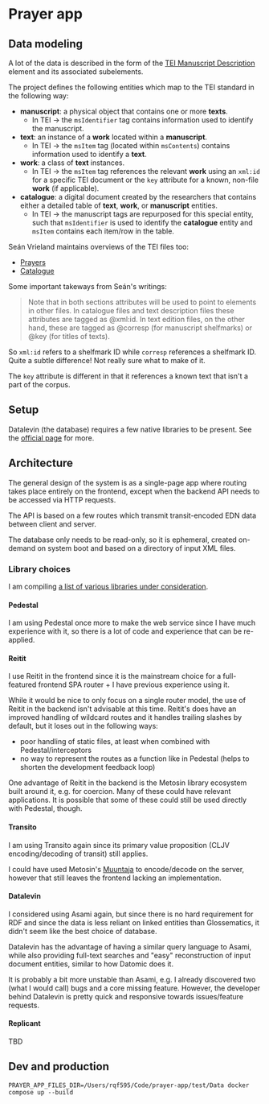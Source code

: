 # Prayer app

## Data modeling
A lot of the data is described in the form of the [TEI Manuscript Description](https://tei-c.org/release/doc/tei-p5-doc/en/html/MS.html) element and its associated subelements.

The project defines the following entities which map to the TEI standard in the following way:

* **manuscript**: a physical object that contains one or more **texts**.
  * In TEI → the `msIdentifier` tag contains information used to identify the manuscript.
* **text**: an instance of a **work** located within a **manuscript**.
  * In TEI →  the `msItem` tag (located within `msContents`) contains information used to identify a **text**.
* **work**: a class of **text** instances.
  * In TEI → the `msItem` tag references the relevant **work** using an `xml:id` for a specific TEI document or the `key` attribute for a known, non-file **work** (if applicable).
* **catalogue**: a digital document created by the researchers that contains either a detailed table of **text**, **work**, or **manuscript** entities.
  * In TEI → the manuscript tags are repurposed for this special entity, such that `msIdentifier` is used to identify the **catalogue** entity and `msItem` contains each item/row in the table.

Seán Vrieland maintains overviews of the TEI files too:

- [Prayers](https://github.com/bedebok/Data/blob/main/Prayers/xml/README.org)
- [Catalogue](https://github.com/bedebok/Data/blob/main/Catalogue/xml/README.org)

Some important takeways from Seán's writings:

> Note that in both sections attributes will be used to point to elements in 
> other files. In catalogue files and text description files these attributes
> are tagged as @xml:id. In text edition files, on the other hand, these are 
> tagged as @corresp (for manuscript shelfmarks) or @key (for titles of texts).

So `xml:id` refers to a shelfmark ID while `corresp` references a shelfmark ID.
Quite a subtle difference! Not really sure what to make of it.

The `key` attribute is different in that it  references a known text that isn't
a part of the corpus.

## Setup
Datalevin (the database) requires a few native libraries to be present. See the [official page](https://github.com/juji-io/datalevin/blob/master/doc/install.md#native-dependencies) for more.

## Architecture
The general design of the system is as a single-page app where routing takes place entirely on the frontend, except when the backend API needs to be accessed via HTTP requests.

The API is based on a few routes which transmit transit-encoded EDN data between client and server.

The database only needs to be read-only, so it is ephemeral, created on-demand on system boot and based on a directory of input XML files.

### Library choices
I am compiling [a list of various libraries under consideration](https://github.com/stars/simongray/lists/when-danes-prayed-in-german).

#### Pedestal
I am using Pedestal once more to make the web service since I have much experience with it, so there is a lot of code and experience that can be re-applied.

#### Reitit
I use Reitit in the frontend since it is the mainstream choice for a full-featured frontend SPA router + I have previous experience using it.

While it would be nice to only focus on a single router model, the use of Reitit in the backend isn't advisable at this time. Reitit's does have an improved handling of wildcard routes and it handles trailing slashes by default, but it loses out in the following ways:

- poor handling of static files, at least when combined with Pedestal/interceptors
- no way to represent the routes as a function like in Pedestal (helps to shorten the development feedback loop)

One advantage of Reitit in the backend is the Metosin library ecosystem built around it, e.g. for coercion. Many of these could have relevant applications. It is possible that some of these could still be used directly with Pedestal, though.

#### Transito
I am using Transito again since its primary value proposition (CLJV encoding/decoding of transit) still applies.

I could have used Metosin's [Muuntaja](https://github.com/metosin/muuntaja) to encode/decode on the server, however that still leaves the frontend lacking an implementation.

#### Datalevin
I considered using Asami again, but since there is no hard requirement for RDF and since the data is less reliant on linked entities than Glossematics, it didn't seem like the best choice of database.

Datalevin has the advantage of having a similar query language to Asami, while also providing full-text searches and "easy" reconstruction of input document entities, similar to how Datomic does it.

It is probably a bit more unstable than Asami, e.g. I already discovered two (what I would call) bugs and a core missing feature. However, the developer behind Datalevin is pretty quick and responsive towards issues/feature requests.

#### Replicant
TBD

## Dev and production

```shell
PRAYER_APP_FILES_DIR=/Users/rqf595/Code/prayer-app/test/Data docker compose up --build
```
